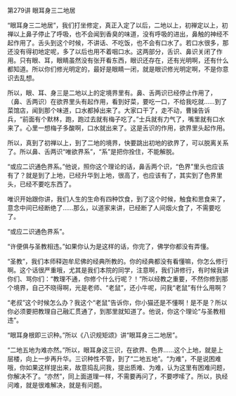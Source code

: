 第279讲 眼耳身三二地居

“眼耳身三二地居”，我们打坐修定，真正入定了以后，二地以上，初禅定以上，初禅以上鼻子停止了呼吸，也不会闻到香臭的味道，没有呼吸的进出，鼻触的神经不起作用了。舌头到这个时候，不讲话、不吃饭，也不会有口水了。若口水很多，那还没有得初地定呢，多了以后也用不着咽口水。这两部分，舌识、鼻识关闭了作用。只有眼、耳，眼睛虽然没有张开看东西，眼识还存在，还有光明啊，还有什么都知道。所以你们修光明定的，最好是眼睛一闭，就是眼识修光明定啊，不是你意识去乱想。

所以，眼、耳、身三是二地以上的定境界里有。鼻、舌两识已经停止作用了，（鼻、舌两识）在欲界里头有起作用，看到好菜，要吃一口，不给我吃就……到了菜馆店，闻到那个味道，口水都掉出来了。大家口干了，走不动，曹操告诉兵，“前面有个默林，跑，跑过去就有梅子吃了。”士兵就有力气了，嘴里就有口水来了。心里一想梅子多酸啊，口水就出来了。这是舌识的作用，欲界里头起作用。

所以，真到了初禅以上，到了二地的境界，快要跳出初地的欲界了，可以脱离关系了。所以鼻、舌两识“唯欲界系”，“系”是把你拴住，不能解脱。

“或应二识通色界系。”他说，照你这个理论的话，鼻舌两个识，“色界”里头也应该有了？就是到了上地，已经升华到上地，很高了，也应该有了，其实到了色界里头，已经不要吃东西了。

唯识开始跟你讲，我们人生的生命有四种饮食，到了这个时候，触食和思食来了，意念中间已经断绝了……那么，以道家来讲，已经断了人间烟火食了，不需要吃了。

“或应二识通色界系”。

“许便俱与圣教相违。”如果你认为是这样的话，你完了，佛学你都没有弄懂。

“圣教”，我们本师释迦牟尼佛的经典所教的。你的经典都没有看懂嘛，你怎么修行啊。这个话很严重哦，尤其是我们本院的同学，注意啊，我们讲修行，有时候我讲你们、骂你们：“教理不通，你修个什么行呢？！”所以经教之重要，不然你修到那个境界，自己不晓得啊，光是老师、“老鼠”，还小牛呢，问我“老鼠”有什么用啊？

“老叔”这个时候怎么办？我这个“老鼠”告诉你，你小猫还是不懂啊！是不是？所以你必须要把教理自己融汇贯通了，到那里就知道了。他说，你这个理论“与圣教相违”。

“眼耳身根即三识种。”所以《八识规矩颂》讲“眼耳身三二地居”。

“二地五地为难亦然。”所以，眼耳身这三识，在欲界、色界……这个上地，就是上层楼，向上一步再升华。三识种性不管，到了“二地五地”。“为难”，不是说困难哦，你如果这样提出来，故意捣乱问我，提出质难、为难，认为这里有困难问题，你解决不了。“亦然”，同上面道理一样，不需要再问了，不要啰嗦了。所以，执经问难，就是很难解决，就是有问题。


